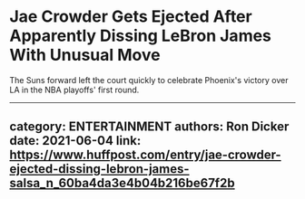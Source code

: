 # Jae Crowder Gets Ejected After Apparently Dissing LeBron James With Unusual Move

The Suns forward left the court quickly to celebrate Phoenix's victory over LA in the NBA playoffs' first round.

---
category: ENTERTAINMENT
authors: Ron Dicker
date: 2021-06-04
link: https://www.huffpost.com/entry/jae-crowder-ejected-dissing-lebron-james-salsa_n_60ba4da3e4b04b216be67f2b
---
